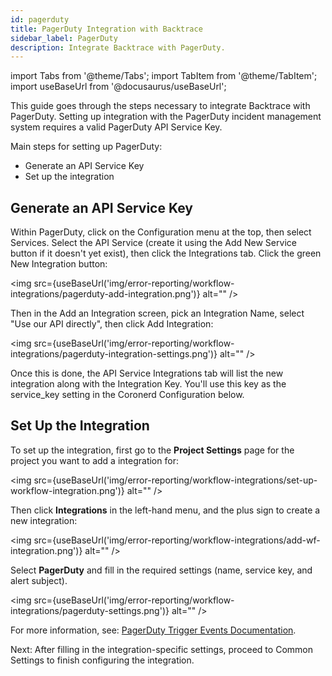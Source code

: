 ```yaml
---
id: pagerduty
title: PagerDuty Integration with Backtrace
sidebar_label: PagerDuty
description: Integrate Backtrace with PagerDuty.
---
```


import Tabs from '@theme/Tabs';
import TabItem from '@theme/TabItem';
import useBaseUrl from '@docusaurus/useBaseUrl';

This guide goes through the steps necessary to integrate Backtrace with PagerDuty. Setting up integration with the PagerDuty incident management system requires a valid PagerDuty API Service Key.

Main steps for setting up PagerDuty:

- Generate an API Service Key
- Set up the integration

## Generate an API Service Key

Within PagerDuty, click on the Configuration menu at the top, then select Services. Select the API Service (create it using the Add New Service button if it doesn't yet exist), then click the Integrations tab. Click the green New Integration button:

<img src={useBaseUrl('img/error-reporting/workflow-integrations/pagerduty-add-integration.png')} alt="" />

Then in the Add an Integration screen, pick an Integration Name, select "Use our API directly", then click Add Integration:

<img src={useBaseUrl('img/error-reporting/workflow-integrations/pagerduty-integration-settings.png')} alt="" />

Once this is done, the API Service Integrations tab will list the new integration along with the Integration Key. You'll use this key as the service_key setting in the Coronerd Configuration below.

## Set Up the Integration

To set up the integration, first go to the **Project Settings** page for the project you want to add a integration for:

<img src={useBaseUrl('img/error-reporting/workflow-integrations/set-up-workflow-integration.png')} alt="" />

Then click **Integrations** in the left-hand menu, and the plus sign to create a new integration:

<img src={useBaseUrl('img/error-reporting/workflow-integrations/add-wf-integration.png')} alt="" />

Select **PagerDuty** and fill in the required settings (name, service key, and alert subject).

<img src={useBaseUrl('img/error-reporting/workflow-integrations/pagerduty-settings.png')} alt="" />

For more information, see: [PagerDuty Trigger Events Documentation](https://developer.pagerduty.com/api-reference/b3A6Mjc0ODI2Mw-send-an-event-to-pager-duty).

Next: After filling in the integration-specific settings, proceed to Common Settings to finish configuring the integration.
